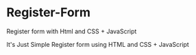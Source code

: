 # Register-Form
Register form with Html and CSS + JavaScript

It's Just Simple Register form using HTML and CSS + JavaScript
